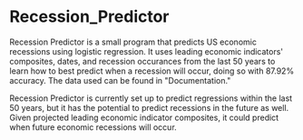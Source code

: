 # Recession_Predictor

Recession Predictor is a small program that predicts US economic recessions using logistic regression. 
It uses leading economic indicators' composites, dates, and recession occurances from the last 50 years to learn how to best predict when a recession will occur, 
doing so with 87.92% accuracy. The data used can be found in "Documentation."

Recession Predictor is currently set up to predict regressions within the last 50 years, but it has the potential to predict recessions in the future as well.
Given projected leading economic indicator composites, it could predict when future economic recessions will occur.
